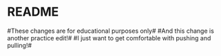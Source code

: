 # README #
#These changes are for educational purposes only#
#And this change is another practice edit!#
#I just want to get comfortable with pushing and pulling!#

